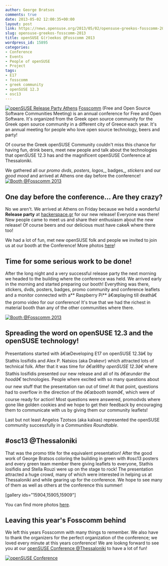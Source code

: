 ```yaml
---
author: George Bratsos
comments: true
date: 2013-05-02 12:00:35+00:00
layout: post
link: https://news.opensuse.org/2013/05/02/opensuse-greekos-fosscomm-2013/
slug: opensuse-greekos-fosscomm-2013
title: openSUSE G(r)eekos @Fosscomm 2013
wordpress_id: 15895
categories:
- Conference
- Events
- People of openSUSE
- Project
tags:
- E17
- fosscomm
- greek community
- openSUSE 12.3
- osc13
---
```


[![openSUSE Release Party Athens](//news.opensuse.org/wp-content/uploads/2013/04/P1020221.jpg)](//news.opensuse.org/wp-content/uploads/2013/04/P1020221.jpg)
[Fosscomm](http://fosscomm.gr/) (Free and Open Source Software Communities Meeting) is an annual conference for Free and Open Software. It's organized from the Greek open source community for the Greek open source community in a different city of Greece each year. It's an annual meeting for people who love open source technology, beers and party!

Of course the Greek openSUSE Community couldn't miss this chance for having fun, drink beers, meet new people and talk about the technologies that openSUSE 12.3 has and the magnificent openSUSE Conference at Thessaloniki.<!-- more -->

We gathered all our _promo dvds_, _posters_, _logos_,_ badges_, _stickers_ and our _good mood_ and arrived at Athens one day before the conference!
[![Booth @Fosscomm 2013](//news.opensuse.org/wp-content/uploads/2013/04/dsc_0007.jpg)](//news.opensuse.org/wp-content/uploads/2013/04/dsc_0007.jpg)


## One day before the conference... Are they crazy?


No we aren't. We arrived at Athens on Friday because we held a wonderful **Release party** at [hackerspace.gr](http://hackerspace.gr/wiki/OpenSUSE_12.3_-_Release_Party) for our new release! Everyone was there! New people came to meet us and share their enthusiasm about the new release! Of course beers and our delicious must have cakeÂ where there too!

We had a lot of fun, met new openSUSE folk and people we invited to join us at our booth at the Conference! More photos [here](https://plus.google.com/photos/103678917701749097222/albums/5868999996871504817)!


## Time for some serious work to be done!


After the long night and a very successful release party the next morning we headed to the building where the conference was held. We arrived early in the morning and started preparing our booth! Everything was there, stickers, dvds, posters, badges, promo community and conference leaflets and a monitor connected with a** Raspberry Pi** â€œplaying till deathâ€ the promo video for our conference! It's true that we had the richest in material booth than any of the other communities where there.

[![Booth @Fosscomm 2013](//news.opensuse.org/wp-content/uploads/2013/04/DSC_0089.jpg)](//news.opensuse.org/wp-content/uploads/2013/04/DSC_0089.jpg)


## Spreading the word on openSUSE 12.3 and the openSUSE technology!


Presentations started with â€œDeveloping E17 on openSUSE 12.3â€ by Stathis Iosifidis and Alex P. Natsios (aka Drakevr) which attracted lots of technical folk. After that it was time for _â€œWhy openSUSE 12.3â€_ where Stathis Iosifidis presented our new release and all of its _â€œunder the hoodâ€_ technologies. People where excited with so many questions about our new stuff that the presentation ran out of time! At that point, questions had to overflow in the direction of the _â€œbooth teamâ€_, which were of course ready for action! Most questions were answered, promodvds where gone like golden cookies and we hope to get their feedback by encouraging them to communicate with us by giving them our community leaflets!

Last but not least Angelos Tzotsos (aka kalxas) represented the openSUSE community successfully in a _Communities Roundtable_.



## #osc13 @Thessaloniki


That was the promo title for the equivalent presentation! After the good work of George Bratsos coloring the building in green with #osc13 posters and every green team member there giving leaflets to everyone, Stathis Iosifidis and Stella Rouzi were up on the stage to rock! The presentation attracted a huge crowd, many of which were interested in helping us at Thessaloniki and while gearing up for the conference. We hope to see many of them as well as others at the conference this summer!

[gallery ids="15904,15905,15909"]

You can find more photos [here](https://plus.google.com/photos/115961836204266896396/albums/5869987642256211153).


## Leaving this year's Fosscomm behind


We left this years Fosscomm with many things to remember. We also have to thank the organizers for the perfect organization of the conference; we loved every minute at this years conference! We are lookng forward to see you at our [openSUSE Conference @Thessaloniki](http://conference.opensuse.org/) to have a lot of fun!

[![openSUSE Conference](//news.opensuse.org/wp-content/uploads/2013/04/IMAG0753.jpg)](//news.opensuse.org/wp-content/uploads/2013/04/IMAG0753.jpg)
